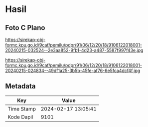 # Hasil

## Foto C Plano

https://sirekap-obj-formc.kpu.go.id/9caf/pemilu/pdpr/91/06/12/20/18/9106122018001-20240215-032524--2e3aa852-9fb1-4d23-a487-5587f997f43e.jpg

https://sirekap-obj-formc.kpu.go.id/9caf/pemilu/pdpr/91/06/12/20/18/9106122018001-20240215-024834--49df1a25-3b5b-45fe-af76-6e5fca4dcf4f.jpg


## Metadata

| Key        | Value               |
| ---------- | ------------------- |
| Time Stamp | 2024-02-17 13:05:41 |
| Kode Dapil | 9101                |



